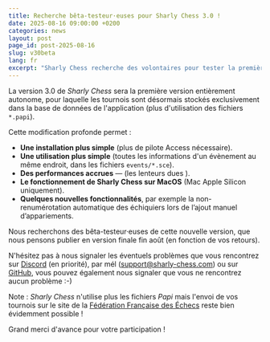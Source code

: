 ```yaml
---
title: Recherche bêta-testeur·euses pour Sharly Chess 3.0 !
date: 2025-08-16 09:00:00 +0200
categories: news
layout: post
page_id: post-2025-08-16
slug: v30beta
lang: fr
excerpt: "Sharly Chess recherche des volontaires pour tester la première version bêta 3.0 !"
---
```


La version 3.0 de _Sharly Chess_ sera la première version entièrement autonome, pour laquelle les tournois sont désormais stockés exclusivement dans la base de données de l'application (plus d'utilisation des fichiers `*.papi`).

Cette modification profonde permet :

- **Une installation plus simple** (plus de pilote Access nécessaire).
- **Une utilisation plus simple** (toutes les informations d'un évènement au même endroit, dans les fichiers `events/*.sce`).
- **Des performances accrues** — (les lenteurs dues ).
- **Le fonctionnement de __Sharly Chess__ sur MacOS** (Mac Apple Silicon uniquement).
- **Quelques nouvelles fonctionnalités**, par exemple la non-renumérotation automatique des échiquiers lors de l’ajout manuel d’appariements.

Nous recherchons des bêta-testeur·euses de cette nouvelle version, que nous pensons publier en version finale fin août (en fonction de vos retours).

N'hésitez pas à nous signaler les éventuels problèmes que vous rencontrez sur [Discord](https://discord.gg/WGG87eJzQZ) (en priorité), 
par mél ([support@sharly-chess.com](mailto:support@sharly-chess.com)) ou sur [GitHub](https://github.com/sharly-chess/sharly-chess/issues), 
vous pouvez également nous signaler que vous ne rencontrez aucun problème :-) 

Note : _Sharly Chess_ n'utilise plus les fichiers _Papi_ mais l'envoi de vos tournois sur le site de la [Fédération Française des Échecs](https://www.echecs.asso.fr) reste bien évidemment possible !

Grand merci d'avance pour votre participation !
